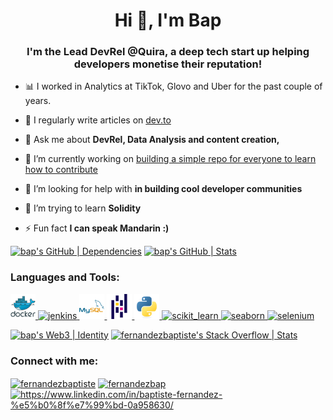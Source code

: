 <h1 align="center">Hi 👋, I'm Bap</h1>
<h3 align="center">I'm the Lead DevRel @Quira, a deep tech start up helping developers monetise their reputation!</h3>

- 📊 I worked in Analytics at TikTok, Glovo and Uber for the past couple of years.

- 📝 I regularly write articles on [dev.to](https://dev.to/fernandezbaptiste)

- 💬 Ask me about **DevRel, Data Analysis and content creation,**

- 🔭 I’m currently working on [building a simple repo for everyone to learn how to contribute](https://github.com/quine-sh/Your-First-Contribution)

- 🤝 I’m looking for help with **in building cool developer communities**

- 🌱 I’m trying to learn **Solidity**

- ⚡ Fun fact **I can speak Mandarin :)**

[![bap's GitHub | Dependencies](https://stats.quine.sh/bap/dependencies?theme=dark)](https://quine.sh?utm_source=widgets&utm_campaign=bap)
[![bap's GitHub | Stats](https://stats.quine.sh/bap/github?theme=light)](https://quine.sh)

<h3 align="left">Languages and Tools:</h3>
<p align="left"> <a href="https://www.docker.com/" target="_blank" rel="noreferrer"> <img src="https://raw.githubusercontent.com/devicons/devicon/master/icons/docker/docker-original-wordmark.svg" alt="docker" width="40" height="40"/> </a> <a href="https://www.jenkins.io" target="_blank" rel="noreferrer"> <img src="https://www.vectorlogo.zone/logos/jenkins/jenkins-icon.svg" alt="jenkins" width="40" height="40"/> </a> <a href="https://www.mysql.com/" target="_blank" rel="noreferrer"> <img src="https://raw.githubusercontent.com/devicons/devicon/master/icons/mysql/mysql-original-wordmark.svg" alt="mysql" width="40" height="40"/> </a> <a href="https://pandas.pydata.org/" target="_blank" rel="noreferrer"> <img src="https://raw.githubusercontent.com/devicons/devicon/2ae2a900d2f041da66e950e4d48052658d850630/icons/pandas/pandas-original.svg" alt="pandas" width="40" height="40"/> </a> <a href="https://www.python.org" target="_blank" rel="noreferrer"> <img src="https://raw.githubusercontent.com/devicons/devicon/master/icons/python/python-original.svg" alt="python" width="40" height="40"/> </a> <a href="https://scikit-learn.org/" target="_blank" rel="noreferrer"> <img src="https://upload.wikimedia.org/wikipedia/commons/0/05/Scikit_learn_logo_small.svg" alt="scikit_learn" width="40" height="40"/> </a> <a href="https://seaborn.pydata.org/" target="_blank" rel="noreferrer"> <img src="https://seaborn.pydata.org/_images/logo-mark-lightbg.svg" alt="seaborn" width="40" height="40"/> </a> <a href="https://www.selenium.dev" target="_blank" rel="noreferrer"> <img src="https://raw.githubusercontent.com/detain/svg-logos/780f25886640cef088af994181646db2f6b1a3f8/svg/selenium-logo.svg" alt="selenium" width="40" height="40"/> </a> </p>

[![bap's Web3 | Identity](https://stats.quine.sh/bap/web3?theme=dark)](https://quine.sh)
[![fernandezbaptiste's Stack Overflow | Stats](https://stats-dev.quine.sh/fernandezbaptiste/stack-overflow?theme=dark)](https://dev.quine.sh?utm_source=widgets&utm_campaign=fernandezbaptiste)


<h3 align="left">Connect with me:</h3>
<p align="left">
<a href="https://dev.to/fernandezbaptiste" target="blank"><img align="center" src="https://raw.githubusercontent.com/rahuldkjain/github-profile-readme-generator/master/src/images/icons/Social/devto.svg" alt="fernandezbaptiste" height="30" width="40" /></a>
<a href="https://twitter.com/fernandezbap" target="blank"><img align="center" src="https://raw.githubusercontent.com/rahuldkjain/github-profile-readme-generator/master/src/images/icons/Social/twitter.svg" alt="fernandezbap" height="30" width="40" /></a>
<a href="https://www.linkedin.com/in/baptiste-fernandez-%E5%B0%8F%E7%99%BD-0a958630/" target="blank"><img align="center" src="https://raw.githubusercontent.com/rahuldkjain/github-profile-readme-generator/master/src/images/icons/Social/linked-in-alt.svg" alt="https://www.linkedin.com/in/baptiste-fernandez-%e5%b0%8f%e7%99%bd-0a958630/" height="30" width="40" /></a>
</p>

